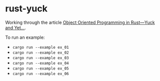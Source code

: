 # rust-yuck

Working through the article [Object Oriented Programming in Rust—Yuck and Yet...](https://www.shanecelis.com/posts/object-oriented-rust-yuck-and-yet/).

To run an example:

* `cargo run --example ex_01`
* `cargo run --example ex_02`
* `cargo run --example ex_03`
* `cargo run --example ex_04`
* `cargo run --example ex_05`
* `cargo run --example ex_06`
